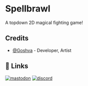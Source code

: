 # **Spellbrawl**

A topdown 2D magical fighting game!


## Credits

- [@Goshva](https://github.com/SirNoods) - Developer, Artist

## 🔗 Links

[![mastodon](https://img.shields.io/badge/mastodon-615ef8?style=for-the-badge&logo=mastodon&logoColor=white)](https://mastodon.social/@goshva)
[![discord](https://img.shields.io/badge/discord-5865f2?style=for-the-badge&logo=discord&logoColor=white)](https://discord.com/users/225337129603956736)

